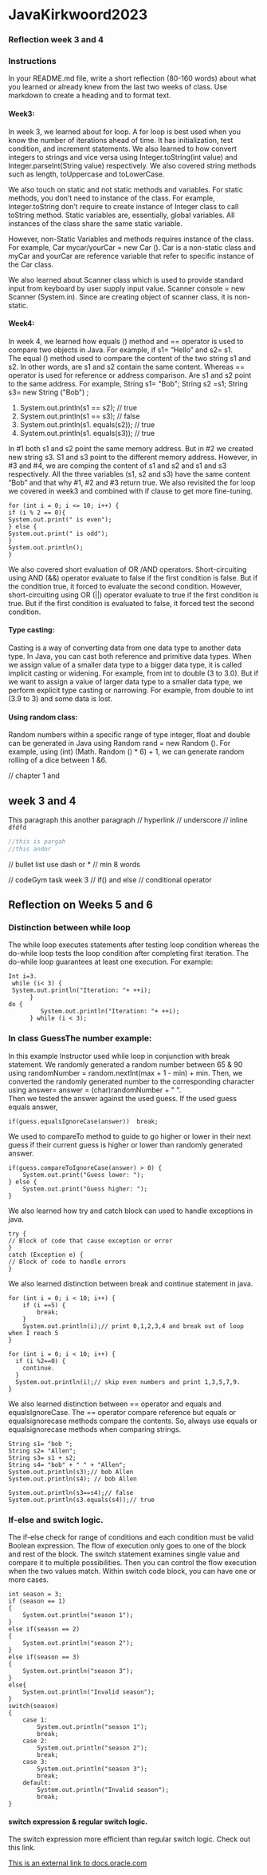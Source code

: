 # JavaKirkwoord2023

### Reflection week 3 and 4
### Instructions

In your README.md file, write a short reflection (80-160 words) about what you learned or
already knew from the last two weeks of class. Use markdown to create a heading and to format text.
#### Week3:
In week 3, we learned about for loop. A for loop is best used when you know the number of iterations ahead of time. It has initialization, test condition, and increment statements.  We also learned to how convert integers to strings and vice versa using Integer.toString(int value) and Integer.parseInt(String value) respectively.  We also covered string methods such as length, toUppercase and toLowerCase.

We also touch on static and not static methods and variables. For static methods, you don’t need to instance of the class. For example, Integer.toString don’t require to create instance of Integer class to call toString method.  Static variables are, essentially, global variables. All instances of the class share the same static variable.

However, non-Static Variables and methods requires instance of the class. For example, Car mycar/yourCar = new Car (). Car is a non-static class and myCar and yourCar are reference variable that refer to specific instance of the Car class.

We also learned about Scanner class which is used to provide standard input from keyboard by user supply input value. Scanner console = new Scanner (System.in).  Since are creating object of scanner class, it is non-static.

#### Week4:
In week 4, we learned how equals () method and == operator is used to compare two objects in Java. For example, if s1= “Hello” and s2= s1.  
The equal () method used to compare the content of the two string s1 and s2. In other words, are s1 and s2 contain the same content. Whereas == operator is used for reference or address comparison. Are s1 and s2 point to the same address.
For example, String s1= "Bob"; String s2 =s1; String s3= new String ("Bob") ;

1.	System.out.println(s1 == s2); // true
2.	System.out.println(s1 == s3); // false
3.	System.out.println(s1. equals(s2)); // true
4.	System.out.println(s1. equals(s3)); // true

In #1 both s1 and s2 point the same memory address. But in #2 we created new string s3. S1 and s3 point to the different memory address. However, in #3 and #4, we are comping the content of s1 and s2 and s1 and s3 respectively. All the three variables (s1, s2 and s3) have the same content “Bob” and that why #1, #2 and #3 return true.
We also revisited the for loop we covered in week3 and combined with if clause to get more fine-tuning.

```
for (int i = 0; i <= 10; i++) {
if (i % 2 == 0){
System.out.print(" is even");
} else {
System.out.print(" is odd");
}
System.out.println();
}
```

We also covered short evaluation of OR /AND operators. Short-circuiting using AND (&&) operator evaluate to false if the first condition is false. But if the condition true, it forced to evaluate the second condition.  However, short-circuiting using OR (||) operator evaluate to true if the first condition is true. But if the first condition is evaluated to false, it forced test the second condition.

#### Type casting:
Casting is a way of converting data from one data type to another data type. In Java, you can cast both reference and primitive data types.  When we assign value of a smaller data type to a bigger data type, it is called implicit casting or widening. For example, from int to double (3 to 3.0).
But if we want to assign a value of larger data type to a smaller data type, we perform explicit type casting or narrowing. For example, from double to int (3.9 to 3) and some data is lost.
#### Using random class:
Random numbers within a specific range of type integer, float and double can be generated in Java using Random rand = new Random ().  For example, using (int) (Math. Random () * 6) + 1, we can generate random rolling of a dice between 1 &6.


// chapter 1  and

## week 3 and 4
This paragraph
this another paragraph
// hyperlink
// underscore
// inline `dfdfd`
```Java
//this is pargah
//this andor

```
// bullet list use dash or *
// min 8 words


// codeGym task week 3
// if() and else
// conditional operator

## Reflection on Weeks 5 and 6
### Distinction between while loop
The while loop executes statements after testing loop condition whereas the do-while loop tests the loop condition after completing first iteration.
The do-while loop guarantees at least one execution.
For example:
```
Int i=3. 
 while (i< 3) {
 System.out.println("Iteration: "+ ++i);
      }
do {
         System.out.println("Iteration: "+ ++i);
      } while (i < 3);
```
### In class GuessThe number example:
In this example Instructor used while loop in conjunction with break statement.
We randomly generated a random number between 65 & 90 using randomNumber = random.nextInt(max + 1 - min) + min.
Then, we converted the randomly generated number to the corresponding character using answer= answer = (char)randomNumber + " ".  
Then we tested the answer against the used guess. If the used guess equals answer,
```
if(guess.equalsIgnoreCase(answer))  break; 
```
We used to compareTo method to guide to go higher or lower in their next guess if their current guess is higher or lower than randomly generated answer.
```  
if(guess.compareToIgnoreCase(answer) > 0) {
    System.out.print("Guess lower: ");
} else {
    System.out.print("Guess higher: ");
}
```
We also learned how try and catch block can used to handle exceptions in java.
```
try {
// Block of code that cause exception or error
}
catch (Exception e) {
// Block of code to handle errors
}
```
We also learned distinction between break and continue statement in java.

```
for (int i = 0; i < 10; i++) {
    if (i ==5) {
        break;
    }
    System.out.println(i);// print 0,1,2,3,4 and break out of loop when I reach 5 
}

for (int i = 0; i < 10; i++) {
  if (i %2==0) {
    continue.
  }
  System.out.println(i);// skip even numbers and print 1,3,5,7,9. 
}
```
We also learned distinction between == operator and equals and equalsIgnoreCase.
The == operator compare reference but equals or equalsignorecase methods compare the contents.
So, always use equals or equalsignorecase methods when comparing strings.

```
String s1= "bob ";
String s2= "Allen";
String s3= s1 + s2;
String s4= "bob" + " " + "Allen";
System.out.println(s3);// bob Allen
System.out.println(s4); // bob Allen

System.out.println(s3==s4);// false 
System.out.println(s3.equals(s4));// true

```

### If-else and switch logic.
The if-else check for range of conditions and each condition must be valid Boolean expression.
The flow of execution only goes to one of the block and rest of the block. The switch statement examines single value and compare it to multiple possibilities.
Then you can control the flow execution when the two values match. Within switch code block, you can have one or more cases.

```
int season = 3;
if (season == 1)
{
    System.out.println("season 1");
}
else if(season == 2)
{
    System.out.println("season 2");
}
else if(season == 3)
{
    System.out.println("season 3");
}
else{
    System.out.println("Invalid season");
}
switch(season)
{
    case 1:
        System.out.println("season 1");
        break;
    case 2:
        System.out.println("season 2");
        break;
    case 3:
        System.out.println("season 3");
        break;
    default:
        System.out.println("Invalid season");
        break;
}
```
#### switch expression & regular switch logic.
The switch expression more efficient than regular switch logic. Check out this link.

[This is an external link to docs.oracle.com](https://docs.oracle.com/en/java/javase/13/language/switch-expressions.html)

